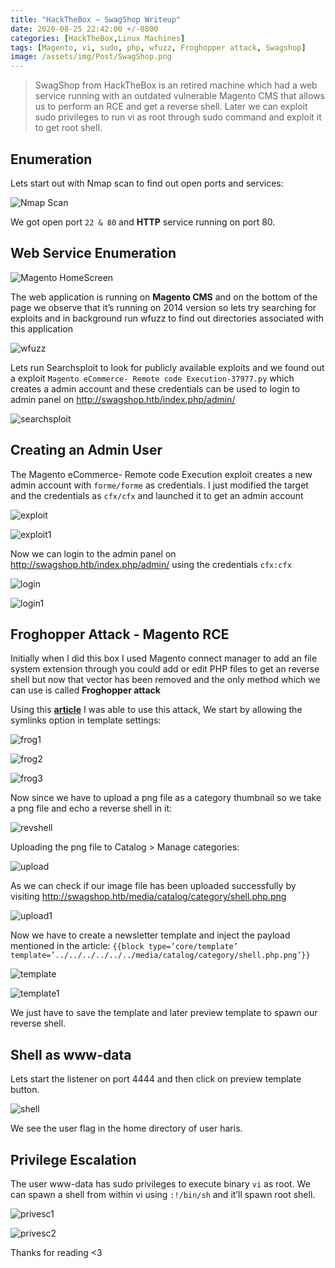```yaml
---
title: "HackTheBox — SwagShop Writeup"
date: 2020-08-25 22:42:00 +/-0800
categories: [HackTheBox,Linux Machines]
tags: [Magento, vi, sudo, php, wfuzz, Froghopper attack, Swagshop]
image: /assets/img/Post/SwagShop.png
---
```


> SwagShop from HackTheBox is an retired machine which had a web service running with an outdated vulnerable Magento CMS that allows us to perform an RCE and get a reverse shell. Later we can exploit sudo privileges to run vi as root through sudo command and exploit it to get root shell.

## Enumeration
Lets start out with Nmap scan to find out open ports and services:

![Nmap Scan](/assets/img/Posts/Swagshop/nmap.png)

We got open port `22 & 80` and **HTTP** service running on port 80.

## Web Service Enumeration

![Magento HomeScreen](/assets/img/Posts/Swagshop/magento.png)

The web application is running on **Magento CMS** and on the bottom of the page we observe that it’s running on 2014 version so lets try searching for exploits and in background run wfuzz to find out directories associated with this application

![wfuzz](/assets/img/Posts/Swagshop/wfuzz.png)

Lets run Searchsploit to look for publicly available exploits and we found out a exploit `Magento eCommerce- Remote code Execution-37977.py` which creates a admin account and these credentials can be used to login to admin panel on <http://swagshop.htb/index.php/admin/>

![searchsploit](/assets/img/Posts/Swagshop/searchsploit.png)

## Creating an Admin User

The Magento eCommerce- Remote code Execution exploit creates a new admin account with `forme/forme` as credentials. I just modified the target and the credentials as `cfx/cfx` and launched it to get an admin account

![exploit](/assets/img/Posts/Swagshop/exploit.png)

![exploit1](/assets/img/Posts/Swagshop/exploit1.png)

Now we can login to the admin panel on <http://swagshop.htb/index.php/admin/> using the credentials `cfx:cfx`

![login](/assets/img/Posts/Swagshop/login.png)

![login1](/assets/img/Posts/Swagshop/login1.png)

## Froghopper Attack - Magento RCE

Initially when I did this box I used Magento connect manager to add an file system extension through you could add or edit PHP files to get an reverse shell but now that vector has been removed and the only method which we can use is called **Froghopper attack**

Using this [**article**](https://www.foregenix.com/blog/anatomy-of-a-magento-attack-froghopper) I was able to use this attack, We start by allowing the symlinks option in template settings:

![frog1](/assets/img/Posts/Swagshop/frog1.png)

![frog2](/assets/img/Posts/Swagshop/frog2.png)

![frog3](/assets/img/Posts/Swagshop/frog3.png)

Now since we have to upload a png file as a category thumbnail so we take a png file and echo a reverse shell in it:

![revshell](/assets/img/Posts/Swagshop/revshell.png)

Uploading the png file to Catalog > Manage categories:

![upload](/assets/img/Posts/Swagshop/upload.png)

As we can check if our image file has been uploaded successfully by visiting <http://swagshop.htb/media/catalog/category/shell.php.png>

![upload1](/assets/img/Posts/Swagshop/upload1.png)

Now we have to create a newsletter template and inject the payload mentioned in the article: `{{block type=’core/template’ template=’../../../../../../media/catalog/category/shell.php.png’}}`

![template](/assets/img/Posts/Swagshop/template.png)

![template1](/assets/img/Posts/Swagshop/template1.png)

We just have to save the template and later preview template to spawn our reverse shell.

## Shell as www-data

Lets start the listener on port 4444 and then click on preview template button.

![shell](/assets/img/Posts/Swagshop/shell.png)

We see the user flag in the home directory of user haris.

## Privilege Escalation

The user www-data has sudo privileges to execute binary `vi` as root. We can spawn a shell from within vi using `:!/bin/sh` and it’ll spawn root shell.

![privesc1](/assets/img/Posts/Swagshop/privesc1.png)

![privesc2](/assets/img/Posts/Swagshop/privesc2.png)


Thanks for reading <3
